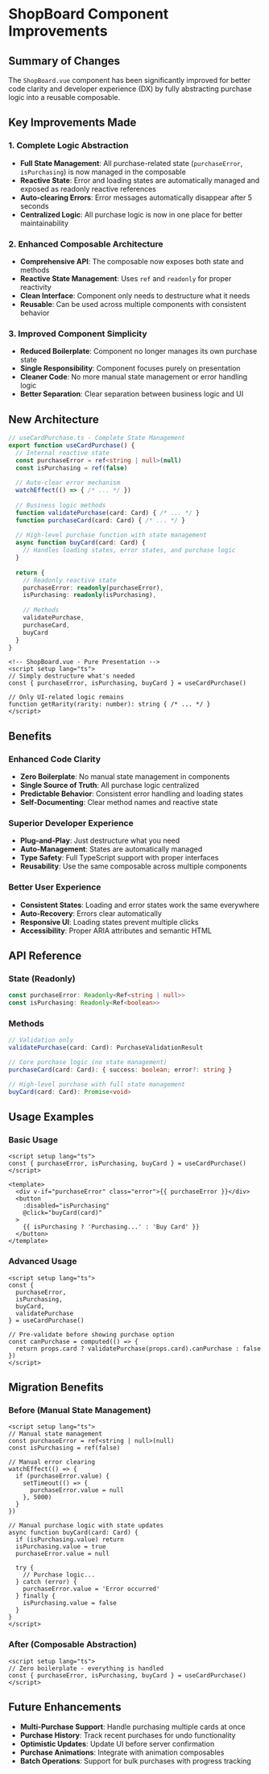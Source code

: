# ShopBoard Component Improvements

## Summary of Changes

The `ShopBoard.vue` component has been significantly improved for better code clarity and developer experience (DX) by fully abstracting purchase logic into a reusable composable.

## Key Improvements Made

### 1. **Complete Logic Abstraction**
- **Full State Management**: All purchase-related state (`purchaseError`, `isPurchasing`) is now managed in the composable
- **Reactive State**: Error and loading states are automatically managed and exposed as readonly reactive references
- **Auto-clearing Errors**: Error messages automatically disappear after 5 seconds
- **Centralized Logic**: All purchase logic is now in one place for better maintainability

### 2. **Enhanced Composable Architecture**
- **Comprehensive API**: The composable now exposes both state and methods
- **Reactive State Management**: Uses `ref` and `readonly` for proper reactivity
- **Clean Interface**: Component only needs to destructure what it needs
- **Reusable**: Can be used across multiple components with consistent behavior

### 3. **Improved Component Simplicity**
- **Reduced Boilerplate**: Component no longer manages its own purchase state
- **Single Responsibility**: Component focuses purely on presentation
- **Cleaner Code**: No more manual state management or error handling logic
- **Better Separation**: Clear separation between business logic and UI

## New Architecture

```typescript
// useCardPurchase.ts - Complete State Management
export function useCardPurchase() {
  // Internal reactive state
  const purchaseError = ref<string | null>(null)
  const isPurchasing = ref(false)
  
  // Auto-clear error mechanism
  watchEffect(() => { /* ... */ })
  
  // Business logic methods
  function validatePurchase(card: Card) { /* ... */ }
  function purchaseCard(card: Card) { /* ... */ }
  
  // High-level purchase function with state management
  async function buyCard(card: Card) {
    // Handles loading states, error states, and purchase logic
  }
  
  return {
    // Readonly reactive state
    purchaseError: readonly(purchaseError),
    isPurchasing: readonly(isPurchasing),
    
    // Methods
    validatePurchase,
    purchaseCard,
    buyCard
  }
}
```

```vue
<!-- ShopBoard.vue - Pure Presentation -->
<script setup lang="ts">
// Simply destructure what's needed
const { purchaseError, isPurchasing, buyCard } = useCardPurchase()

// Only UI-related logic remains
function getRarity(rarity: number): string { /* ... */ }
</script>
```

## Benefits

### Enhanced Code Clarity
- **Zero Boilerplate**: No manual state management in components
- **Single Source of Truth**: All purchase logic centralized
- **Predictable Behavior**: Consistent error handling and loading states
- **Self-Documenting**: Clear method names and reactive state

### Superior Developer Experience
- **Plug-and-Play**: Just destructure what you need
- **Auto-Management**: States are automatically managed
- **Type Safety**: Full TypeScript support with proper interfaces
- **Reusability**: Use the same composable across multiple components

### Better User Experience
- **Consistent States**: Loading and error states work the same everywhere
- **Auto-Recovery**: Errors clear automatically
- **Responsive UI**: Loading states prevent multiple clicks
- **Accessibility**: Proper ARIA attributes and semantic HTML

## API Reference

### State (Readonly)
```typescript
const purchaseError: Readonly<Ref<string | null>>
const isPurchasing: Readonly<Ref<boolean>>
```

### Methods
```typescript
// Validation only
validatePurchase(card: Card): PurchaseValidationResult

// Core purchase logic (no state management)
purchaseCard(card: Card): { success: boolean; error?: string }

// High-level purchase with full state management
buyCard(card: Card): Promise<void>
```

## Usage Examples

### Basic Usage
```vue
<script setup lang="ts">
const { purchaseError, isPurchasing, buyCard } = useCardPurchase()
</script>

<template>
  <div v-if="purchaseError" class="error">{{ purchaseError }}</div>
  <button 
    :disabled="isPurchasing"
    @click="buyCard(card)"
  >
    {{ isPurchasing ? 'Purchasing...' : 'Buy Card' }}
  </button>
</template>
```

### Advanced Usage
```vue
<script setup lang="ts">
const { 
  purchaseError, 
  isPurchasing, 
  buyCard, 
  validatePurchase 
} = useCardPurchase()

// Pre-validate before showing purchase option
const canPurchase = computed(() => {
  return props.card ? validatePurchase(props.card).canPurchase : false
})
</script>
```

## Migration Benefits

### Before (Manual State Management)
```vue
<script setup lang="ts">
// Manual state management
const purchaseError = ref<string | null>(null)
const isPurchasing = ref(false)

// Manual error clearing
watchEffect(() => {
  if (purchaseError.value) {
    setTimeout(() => {
      purchaseError.value = null
    }, 5000)
  }
})

// Manual purchase logic with state updates
async function buyCard(card: Card) {
  if (isPurchasing.value) return
  isPurchasing.value = true
  purchaseError.value = null
  
  try {
    // Purchase logic...
  } catch (error) {
    purchaseError.value = 'Error occurred'
  } finally {
    isPurchasing.value = false
  }
}
</script>
```

### After (Composable Abstraction)
```vue
<script setup lang="ts">
// Zero boilerplate - everything is handled
const { purchaseError, isPurchasing, buyCard } = useCardPurchase()
</script>
```

## Future Enhancements

- **Multi-Purchase Support**: Handle purchasing multiple cards at once
- **Purchase History**: Track recent purchases for undo functionality
- **Optimistic Updates**: Update UI before server confirmation
- **Purchase Animations**: Integrate with animation composables
- **Batch Operations**: Support for bulk purchases with progress tracking
